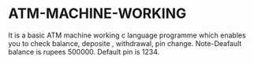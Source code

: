 # ATM-MACHINE-WORKING
It is a basic ATM machine working c language programme which enables you to check balance, deposite , withdrawal, pin change.
Note-Deafault balance is rupees 500000.
     Default pin is 1234.
